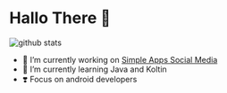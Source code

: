 # Hallo There 👋

![github stats](https://github-readme-stats.vercel.app/api?username=makhalibagas&show_icons=true)

- 🔭 I’m currently working on [Simple Apps Social Media](https://github.com/makhalibagas/Aplikasi-Post)
- 🌱 I’m currently learning Java and Koltin
- :heavy_heart_exclamation: Focus on android developers 	


